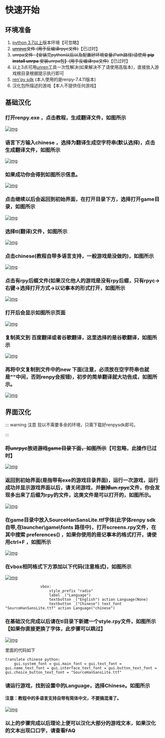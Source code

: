 # 快速开始

## 环境准备

1. [python 3.7以上](https://www.python.org/)版本环境【可忽略】
2. ~~[unrpyc](https://github.com/CensoredUsername/unrpyc/releases/tag/v1.1.7)文件 (用于反编译rpyc文件)~~【已过时】
3. ~~unrpa文件 【安装完python以后以及配置好环境变量(Path路径)请使用 **pip install unrpa** 安装unrpa包】(用于反编译rpa文件)~~【已过时】
4. 以上3点可用[unren](https://dclef.lanzouj.com/iaveH00ukc1e)工具一次性解决(如果解决不了请使用高版本)，直接放入游戏根目录根据提示执行即可
5. [ren'py sdk](https://www.renpy.org/latest.html) (本人使用的是renpy-7.4.11版本)
6. 汉化包所描述的游戏【本人不提供任何游戏】

## 基础汉化

### 打开renpy.exe ，点击教程，生成翻译文件，如图所示

[![img](https://camo.githubusercontent.com/4281ae230290cbea2b8a4029ab3f8f3b2430af2f9f7ff3225c08dec59940cc1a/68747470733a2f2f63646e2e6a7364656c6976722e6e65742f67682f44636c65662f43444e2f72656e70792f72656e70795f323032322d30312d32385f30302d32302d31352e706e67)](https://camo.githubusercontent.com/4281ae230290cbea2b8a4029ab3f8f3b2430af2f9f7ff3225c08dec59940cc1a/68747470733a2f2f63646e2e6a7364656c6976722e6e65742f67682f44636c65662f43444e2f72656e70792f72656e70795f323032322d30312d32385f30302d32302d31352e706e67)

### 语言下方输入**chinese** ，选择为翻译生成空字符串(默认选择)，点击生成翻译文件，如图所示

[![img](https://camo.githubusercontent.com/c21d9847f327b6f38183459f84aba98522442f858dc43b91c21c7fec2989f0f0/68747470733a2f2f63646e2e6a7364656c6976722e6e65742f67682f44636c65662f43444e2f72656e70792f72656e70795f323032322d30312d32385f30302d32322d32372e706e67)](https://camo.githubusercontent.com/c21d9847f327b6f38183459f84aba98522442f858dc43b91c21c7fec2989f0f0/68747470733a2f2f63646e2e6a7364656c6976722e6e65742f67682f44636c65662f43444e2f72656e70792f72656e70795f323032322d30312d32385f30302d32322d32372e706e67)

### 如果成功你会得到如图所示信息。

[![img](https://camo.githubusercontent.com/c926b125f58613a40ed13ddd1a569c5ee5ccae019f6e9b527afc42cd85b744d7/68747470733a2f2f63646e2e6a7364656c6976722e6e65742f67682f44636c65662f43444e2f72656e70792f72656e70795f323032322d30312d32385f30302d32332d30342e706e67)](https://camo.githubusercontent.com/c926b125f58613a40ed13ddd1a569c5ee5ccae019f6e9b527afc42cd85b744d7/68747470733a2f2f63646e2e6a7364656c6976722e6e65742f67682f44636c65662f43444e2f72656e70792f72656e70795f323032322d30312d32385f30302d32332d30342e706e67)

### 点击继续以后会返回到初始界面，在打开目录下方，选择打开game目录，如图所示

[![img](https://camo.githubusercontent.com/41bbb6d2926ab4876b070070a68fd7cd56d32b02f7fefdf4ae55251cc6b2e0a0/68747470733a2f2f63646e2e6a7364656c6976722e6e65742f67682f44636c65662f43444e2f72656e70792f72656e70795f323032322d30312d32385f30302d32342d34392e706e67)](https://camo.githubusercontent.com/41bbb6d2926ab4876b070070a68fd7cd56d32b02f7fefdf4ae55251cc6b2e0a0/68747470733a2f2f63646e2e6a7364656c6976722e6e65742f67682f44636c65662f43444e2f72656e70792f72656e70795f323032322d30312d32385f30302d32342d34392e706e67)

### 选择tl(翻译)文件，如图所示

[![img](https://camo.githubusercontent.com/ed9b0674482bb5fa8be0fe9e967374b8357062f38462e3fe5a2952fc672865f7/68747470733a2f2f63646e2e6a7364656c6976722e6e65742f67682f44636c65662f43444e2f72656e70792f72656e70795f323032322d30312d32385f30302d32352d33312e706e67)](https://camo.githubusercontent.com/ed9b0674482bb5fa8be0fe9e967374b8357062f38462e3fe5a2952fc672865f7/68747470733a2f2f63646e2e6a7364656c6976722e6e65742f67682f44636c65662f43444e2f72656e70792f72656e70795f323032322d30312d32385f30302d32352d33312e706e67)

### 点击chinese(教程自带多语言支持，一般游戏是没做的)，如图所示

[![img](https://camo.githubusercontent.com/d87c7ae42454dbfab5992c53ee9a166d0c2619a16d1e7fbe5a1250139535e259/68747470733a2f2f63646e2e6a7364656c6976722e6e65742f67682f44636c65662f43444e2f72656e70792f72656e70795f323032322d30312d32385f30302d32362d32322e706e67)](https://camo.githubusercontent.com/d87c7ae42454dbfab5992c53ee9a166d0c2619a16d1e7fbe5a1250139535e259/68747470733a2f2f63646e2e6a7364656c6976722e6e65742f67682f44636c65662f43444e2f72656e70792f72656e70795f323032322d30312d32385f30302d32362d32322e706e67)

### 点击有rpy后缀文件(如果汉化他人的游戏是没有rpy后缀，只有rpyc->右键->选择打开方式->以记事本的形式打开，如图所示

[![img](https://camo.githubusercontent.com/54e95065392d638baa8054366aa6e1de2e1b99713f73409f1182ecb5606ef6ff/68747470733a2f2f63646e2e6a7364656c6976722e6e65742f67682f44636c65662f43444e2f72656e70792f72656e70795f323032322d30312d32385f30302d32372d30362e706e67)](https://camo.githubusercontent.com/54e95065392d638baa8054366aa6e1de2e1b99713f73409f1182ecb5606ef6ff/68747470733a2f2f63646e2e6a7364656c6976722e6e65742f67682f44636c65662f43444e2f72656e70792f72656e70795f323032322d30312d32385f30302d32372d30362e706e67)

### 打开后会显示如图所示页面

[![img](https://camo.githubusercontent.com/4ab30ee90d530a77de5b1391205d2517c6fe52ed07b46b9cc09fe4adbbfb6185/68747470733a2f2f63646e2e6a7364656c6976722e6e65742f67682f44636c65662f43444e2f72656e70792f72656e70795f323032322d30312d32385f30302d32382d33392e706e67)](https://camo.githubusercontent.com/4ab30ee90d530a77de5b1391205d2517c6fe52ed07b46b9cc09fe4adbbfb6185/68747470733a2f2f63646e2e6a7364656c6976722e6e65742f67682f44636c65662f43444e2f72656e70792f72656e70795f323032322d30312d32385f30302d32382d33392e706e67)

### 复制英文到 百度翻译或者谷歌翻译，这里选择的是谷歌翻译，如图所示

[![img](https://camo.githubusercontent.com/3a086bde3027f91bb17bdf30016c1c5c5ef97d0537c287695e14b14267e73cf2/68747470733a2f2f63646e2e6a7364656c6976722e6e65742f67682f44636c65662f43444e2f72656e70792f72656e70795f323032322d30312d32385f30302d32392d31372e706e67)](https://camo.githubusercontent.com/3a086bde3027f91bb17bdf30016c1c5c5ef97d0537c287695e14b14267e73cf2/68747470733a2f2f63646e2e6a7364656c6976722e6e65742f67682f44636c65662f43444e2f72656e70792f72656e70795f323032322d30312d32385f30302d32392d31372e706e67)

### 再将中文复制到文件中的new 下面(注意，必须放在空字符串也就是""中间，否则renpy会报错)，初步的简单翻译就大功告成，如图所示。

[![img](https://camo.githubusercontent.com/f24fe93d4caf1424203abd90aef4f2c283ee9099f6aa6ad126aabdd60d40918a/68747470733a2f2f63646e2e6a7364656c6976722e6e65742f67682f44636c65662f43444e2f72656e70792f72656e70795f323032322d30312d32385f30302d32392d33372e706e67)](https://camo.githubusercontent.com/f24fe93d4caf1424203abd90aef4f2c283ee9099f6aa6ad126aabdd60d40918a/68747470733a2f2f63646e2e6a7364656c6976722e6e65742f67682f44636c65662f43444e2f72656e70792f72656e70795f323032322d30312d32385f30302d32392d33372e706e67)

## 界面汉化

::: warning 注意
现以不需要多余的环境，只需下载好renpysdk即可。

:::

### ~~将unrpyc放进游戏game目录下面，如图所示~~【可忽略，此操作已过时】

[![img](https://camo.githubusercontent.com/bac2b9ad88b23c8860e35900b9341597f7dc174945dfd7bb7954cdd19ac26021/68747470733a2f2f63646e2e6a7364656c6976722e6e65742f67682f44636c65662f43444e2f72656e70792f72656e70795f323032322d30312d33305f32312d34312d35362e706e67)](https://camo.githubusercontent.com/bac2b9ad88b23c8860e35900b9341597f7dc174945dfd7bb7954cdd19ac26021/68747470733a2f2f63646e2e6a7364656c6976722e6e65742f67682f44636c65662f43444e2f72656e70792f72656e70795f323032322d30312d33305f32312d34312d35362e706e67)

### 返回到初始界面(是指带有exe的游戏目录界面)，运行一次游戏，运行成功并显示游戏界面以后，请关闭游戏，并~~删掉un.rpyc~~文件，你会发现多出来了后缀为rpy的文件，这类文件是可以打开的，如图所示。

[![img](https://camo.githubusercontent.com/bb16cd4c137b15c442d518433a1919f61581da3ae3a36f5561b95fc6768f0d14/68747470733a2f2f63646e2e6a7364656c6976722e6e65742f67682f44636c65662f43444e2f72656e70792f72656e70795f323032322d30312d33305f32322d31382d31352e706e67)](https://camo.githubusercontent.com/bb16cd4c137b15c442d518433a1919f61581da3ae3a36f5561b95fc6768f0d14/68747470733a2f2f63646e2e6a7364656c6976722e6e65742f67682f44636c65662f43444e2f72656e70792f72656e70795f323032322d30312d33305f32322d31382d31352e706e67)

### 在game目录中放入SourceHanSansLite.ttf字体(此字体renpy sdk自带,在launcher\game\fonts 路径中)，打开**screens.rpy**文件，在其中搜索 preferences() ，如果你使用的是记事本的格式打开，请使用ctrl+F ，如图所示

[![img](https://camo.githubusercontent.com/d28979aa29dd2de36bdeab033da4a14134ffb3d48726b71dd8d85b4a190eb78e/68747470733a2f2f63646e2e6a7364656c6976722e6e65742f67682f44636c65662f43444e2f72656e70792f72656e70795f323032322d30312d33305f32322d32392d30392e706e67)](https://camo.githubusercontent.com/d28979aa29dd2de36bdeab033da4a14134ffb3d48726b71dd8d85b4a190eb78e/68747470733a2f2f63646e2e6a7364656c6976722e6e65742f67682f44636c65662f43444e2f72656e70792f72656e70795f323032322d30312d33305f32322d32392d30392e706e67)

### 在vbox相同格式下方添加以下代码(注意格式)，如图所示

[![img](https://camo.githubusercontent.com/af621341d7cc376f342a781d2b70a49a86ce9ca6ae2c46ca1df4608014fdc423/68747470733a2f2f63646e2e6a7364656c6976722e6e65742f67682f44636c65662f43444e2f72656e70792f72656e70795f323032322d30312d33305f32322d33322d35382e706e67)](https://camo.githubusercontent.com/af621341d7cc376f342a781d2b70a49a86ce9ca6ae2c46ca1df4608014fdc423/68747470733a2f2f63646e2e6a7364656c6976722e6e65742f67682f44636c65662f43444e2f72656e70792f72656e70795f323032322d30312d33305f32322d33322d35382e706e67)

```
                vbox:
                    style_prefix "radio"
                    label _("Language")
                    textbutton _("English") action Language(None)
                    textbutton _("Chinese") text_font "SourceHanSansLite.ttf" action Language("chinese")
```

### 在基础汉化完成以后请在tl目录下新建一个style.rpy文件，如图所示【如果你直接更换了字体，此步骤可以跳过】

[![img](https://camo.githubusercontent.com/99aeda1e51fd14f4d52b23f034702024138e84112e4b81594df20a9a8bc23d9f/68747470733a2f2f63646e2e6a7364656c6976722e6e65742f67682f44636c65662f43444e2f72656e70792f72656e70795f323032322d30312d33305f32322d34382d32392e706e67)](https://camo.githubusercontent.com/99aeda1e51fd14f4d52b23f034702024138e84112e4b81594df20a9a8bc23d9f/68747470733a2f2f63646e2e6a7364656c6976722e6e65742f67682f44636c65662f43444e2f72656e70792f72656e70795f323032322d30312d33305f32322d34382d32392e706e67)

里面的代码如下

```
translate chinese python:
    gui.system_font = gui.main_font = gui.text_font = gui.name_text_font = gui.interface_text_font = gui.button_text_font = gui.choice_button_text_font = "SourceHanSansLite.ttf"
```

### 请运行游戏，找到设置中的Language，选择Chinese。如图所示

#### 注意：教程中的多语言支持自带有简体中文，不要搞混淆了。

[![img](https://camo.githubusercontent.com/c8f1f9ef92bdb4cc466fbef520fbfffd2797b79332e0a16df61c324bc573793c/68747470733a2f2f63646e2e6a7364656c6976722e6e65742f67682f44636c65662f43444e2f72656e70792f536e6970617374655f323032322d30322d30395f32312d35362d31372e706e67)](https://camo.githubusercontent.com/c8f1f9ef92bdb4cc466fbef520fbfffd2797b79332e0a16df61c324bc573793c/68747470733a2f2f63646e2e6a7364656c6976722e6e65742f67682f44636c65662f43444e2f72656e70792f536e6970617374655f323032322d30322d30395f32312d35362d31372e706e67)

### 以上的步骤完成以后理论上便可以汉化大部分的游戏文本，如果汉化的文本出现口口字，请查看FAQ